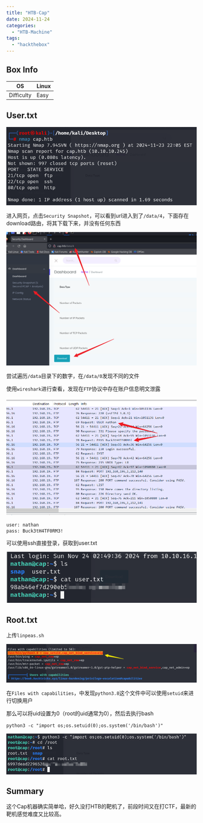 ```yaml
---
title: "HTB-Cap"
date: 2024-11-24
categories: 
  - "HTB-Machine"
tags: 
  - "hackthebox"
---
```


## Box Info

| OS | Linux |
| --- | --- |
| Difficulty | Easy |

## User.txt

![](./images/image-101.png)

进入网页，点击`Security Snapshot`，可以看到url进入到了`/data/4`，下面存在download路由，将其下载下来，并没有任何东西

![](./images/image-102.png)

尝试遍历`/data`目录下的数字，在`/data/0`发现不同的文件

使用`wireshark`进行查看，发现在`FTP`协议中存在账户信息明文泄露

![](./images/image-103.png)

```
user: nathan
pass: Buck3tH4TF0RM3!
```

可以使用ssh直接登录，获取到user.txt

![](./images/image-104.png)

## Root.txt

上传`linpeas.sh`

![](./images/image-105.png)

在`Files with capabilities`，中发现`python3.8`这个文件中可以使用`setuid`来进行切换用户

那么可以将uid设置为0（root的uid通常为0），然后去执行bash

```
python3 -c "import os;os.setuid(0);os.system('/bin/bash')"
```

![](./images/image-106.png)

## Summary

这个Cap机器确实简单哈，好久没打HTB的靶机了，前段时间又在打CTF，最新的靶机感觉难度又比较高。
